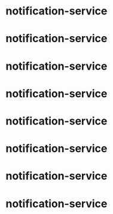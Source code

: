 # notification-service
# notification-service
# notification-service
# notification-service
# notification-service
# notification-service
# notification-service
# notification-service
